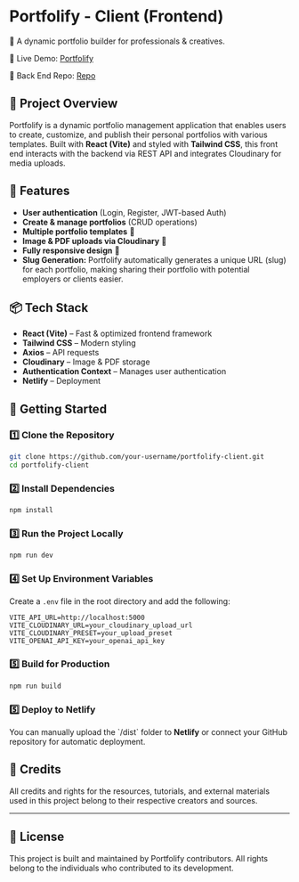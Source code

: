 # Portfolify - Client (Frontend)  
🚀 A dynamic portfolio builder for professionals & creatives.  

🔗 Live Demo: [Portfolify](https://portfolify-project.netlify.app/) 

🔗 Back End Repo: [Repo](https://github.com/Project-Portfolify/portfolify-server)  


## 📌 Project Overview  
Portfolify is a dynamic portfolio management application that enables users to create, customize, and publish their personal portfolios with various templates. Built with **React (Vite)** and styled with **Tailwind CSS**, this front end interacts with the backend via REST API and integrates Cloudinary for media uploads.


## 🔧 Features
- **User authentication** (Login, Register, JWT-based Auth)  
- **Create & manage portfolios** (CRUD operations)  
- **Multiple portfolio templates** 🎨  
- **Image & PDF uploads via Cloudinary** 📁  
- **Fully responsive design** 📱
- **Slug Generation:** Portfolify automatically generates a unique URL (slug) for each portfolio, making sharing their portfolio with potential employers or clients easier.


## 📦 Tech Stack  
- **React (Vite)** – Fast & optimized frontend framework  
- **Tailwind CSS** – Modern styling  
- **Axios** – API requests  
- **Cloudinary** – Image & PDF storage  
- **Authentication Context** – Manages user authentication  
- **Netlify** – Deployment  


## 🚀 Getting Started

### 1️⃣ Clone the Repository
```sh
git clone https://github.com/your-username/portfolify-client.git
cd portfolify-client
```

### 2️⃣ Install Dependencies
```sh
npm install
```

### 3️⃣ Run the Project Locally
```sh
npm run dev
```


### 4️⃣ Set Up Environment Variables
Create a `.env` file in the root directory and add the following:

```env
VITE_API_URL=http://localhost:5000
VITE_CLOUDINARY_URL=your_cloudinary_upload_url
VITE_CLOUDINARY_PRESET=your_upload_preset
VITE_OPENAI_API_KEY=your_openai_api_key
```

### 5️⃣ Build for Production
```sh
npm run build
```

### 5️⃣ Deploy to Netlify

You can manually upload the \`/dist\` folder to **Netlify** or connect your GitHub repository for automatic deployment.


## 🤝 Credits
All credits and rights for the resources, tutorials, and external materials used in this project belong to their respective creators and sources.

---

## 📜 License
This project is built and maintained by Portfolify contributors. All rights belong to the individuals who contributed to its development.
